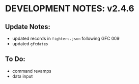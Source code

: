 # DEVELOPMENT NOTES: v2.4.6

## Update Notes:
- updated records in `fighters.json` following GFC 009
- updated `gfcdates`

## To Do:
-  command revamps
-  data input
